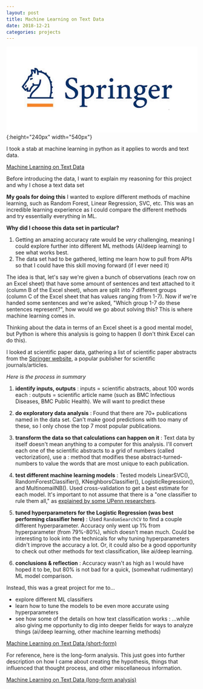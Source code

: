 ```yaml
---
layout: post
title: Machine Learning on Text Data
date: 2018-12-21
categories: projects
---
```

![](/assets/images/springerlogo.jpg){:height="240px" width="540px"}

I took a stab at machine learning in python as it applies to words and text data.

[Machine Learning on Text Data](/assets/files/final_project_for_site_v2_shortform.html)

Before introducing the data, I want to explain my reasoning for this project and why I chose a text data set

**My goals for doing this**
I wanted to explore different methods of machine learning, such as Random Forest, Linear Regression, SVC, etc. This was an incredible learning experience as I could compare the different methods and try essentially everything in ML.  


**Why did I choose this data set in particular?**
  1. Getting an amazing accuracy rate would be *very* challenging, meaning I could explore further into different ML methods (AI/deep learning) to see what works best.
  2. The data set had to be gathered, letting me learn how to pull from APIs so that I could have this skill moving forward (if I ever need it)

The idea is that, let's say we're given a bunch of observations (each row on an Excel sheet) that have some amount of sentences and text attached to it (column B of the Excel sheet), whom are split into 7 different groups (column C of the Excel sheet that has values ranging from 1-7). Now if we're handed some sentences and we're asked, "Which group 1-7 do these sentences represent?", how would we go about solving this? This is where machine learning comes in.

Thinking about the data in terms of an Excel sheet is a good mental model, but Python is where this analysis is going to happen (I don't think Excel can do this).

I looked at scientific paper data, gathering a list of scientific paper abstracts from the [Springer website](https://dev.springernature.com/), a popular publisher for scientific journals/articles.

*Here is the process in summary*
1. __identify inputs, outputs__
: inputs = scientific abstracts, about 100 words each
: outputs = scientific article name (such as BMC Infectious Diseases, BMC Public Health). We will want to predict these
2. __do exploratory data analysis__
: Found that there are 70+ publications named in the data set. Can't make good predictions with too many of these, so I only chose the top 7 most popular publications.
3. __transform the data so that calculations can happen on it__
: Text data by itself doesn't mean anything to a computer for this analysis. I'll convert each one of the scientific abstracts to a grid of numbers (called vectorization), use a : method that modifies these abstract-turned-numbers to value the words that are most unique to each publication.
4. __test different machine learning models__
: Tested models LinearSVC(), RandomForestClassifier(), KNeighborsClassifier(), LogisticRegression(), and MultinomailNB(). Used cross-validation to get a best estimate for each model. It's important to not assume that there is a "one classifier to rule them all," as [explained by some UPenn researchers](https://psb.stanford.edu/psb-online/proceedings/psb18/olson.pdf).
5. __tuned hyperparameters for the Logistic Regression (was best performing classifier here)__
: Used `RandomSearchCV` to find a couple different hyperparameter. Accuracy only went up 1% from hyperparameter (from 79%-80%), which doesn't mean much. Could be interesting to look into the technicals for why tuning hyperparameters didn't improve the accuracy a lot. Or, it could also be a good opportunity to check out other methods for text classification, like ai/deep learning.

6. __conclusions & reflection__
: Accuracy wasn't as high as I would have hoped it to be, but 80% is not bad for a quick, (somewhat rudimentary) ML model comparison.

Instead, this was a great project for me to...
- explore different ML classifiers
- learn how to tune the models to be even more accurate using hyperparameters
- see how some of the details on how text classification works
: ...while also giving me opportunity to dig into deeper fields for ways to analyze things (ai/deep learning, other machine learning methods)



[Machine Learning on Text Data (short-form)](/assets/files/final_project_for_site_v2_shortform.html)




For reference, here is the long-form analysis. This just goes into further description on how I came about creating the hypothesis, things that influenced that thought process, and other miscellaneous information.

[Machine Learning on Text Data (long-form analysis)](/assets/files/final_project_for_site_v2_longform.html)
